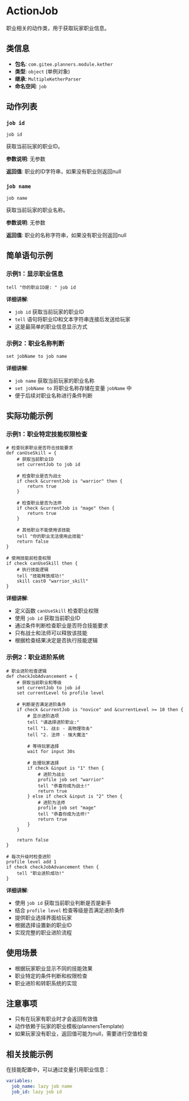 # ActionJob

职业相关的动作类，用于获取玩家职业信息。

## 类信息

- **包名**: `com.gitee.planners.module.kether`
- **类型**: `object` (单例对象)
- **继承**: `MultipleKetherParser`
- **命名空间**: `job`

## 动作列表

### `job id`

```kether
job id
```

获取当前玩家的职业ID。

**参数说明**: 无参数

**返回值**: 职业的ID字符串，如果没有职业则返回null

### `job name`

```kether
job name
```

获取当前玩家的职业名称。

**参数说明**: 无参数

**返回值**: 职业的名称字符串，如果没有职业则返回null

## 简单语句示例

### 示例1：显示职业信息
```kether
tell "你的职业ID是: " job id
```
**详细讲解**:
- `job id` 获取当前玩家的职业ID
- `tell` 语句将职业ID和文本字符串连接后发送给玩家
- 这是最简单的职业信息显示方式

### 示例2：职业名称判断
```kether
set jobName to job name
```
**详细讲解**:
- `job name` 获取当前玩家的职业名称
- `set jobName to` 将职业名称存储在变量 `jobName` 中
- 便于后续对职业名称进行条件判断

## 实际功能示例

### 示例1：职业特定技能权限检查
```kether
# 检查玩家职业是否符合技能要求
def canUseSkill = {
    # 获取当前职业ID
    set currentJob to job id
    
    # 检查职业是否为战士
    if check &currentJob is "warrior" then {
        return true
    }
    
    # 检查职业是否为法师
    if check &currentJob is "mage" then {
        return true
    }
    
    # 其他职业不能使用该技能
    tell "你的职业无法使用此技能"
    return false
}

# 使用技能前检查权限
if check canUseSkill then {
    # 执行技能逻辑
    tell "技能释放成功!"
    skill cast0 "warrior_skill"
}
```
**详细讲解**:
- 定义函数 `canUseSkill` 检查职业权限
- 使用 `job id` 获取当前职业ID
- 通过条件判断检查职业是否符合技能要求
- 只有战士和法师可以释放该技能
- 根据检查结果决定是否执行技能逻辑

### 示例2：职业进阶系统
```kether
# 职业进阶检查逻辑
def checkJobAdvancement = {
    # 获取当前职业和等级
    set currentJob to job id
    set currentLevel to profile level
    
    # 判断是否满足进阶条件
    if check &currentJob is "novice" and &currentLevel >= 10 then {
        # 显示进阶选项
        tell "请选择进阶职业:"
        tell "1. 战士 - 高物理攻击"
        tell "2. 法师 - 强大魔法"
        
        # 等待玩家选择
        wait for input 30s
        
        # 处理玩家选择
        if check &input is "1" then {
            # 进阶为战士
            profile job set "warrior"
            tell "恭喜你成为战士!"
            return true
        } else if check &input is "2" then {
            # 进阶为法师
            profile job set "mage"
            tell "恭喜你成为法师!"
            return true
        }
    }
    
    return false
}

# 每次升级时检查进阶
profile level add 1
if check checkJobAdvancement then {
    tell "职业进阶成功!"
}
```
**详细讲解**:
- 使用 `job id` 获取当前职业判断是否是新手
- 结合 `profile level` 检查等级是否满足进阶条件
- 提供职业选择界面给玩家
- 根据选择设置新的职业ID
- 实现完整的职业进阶流程

## 使用场景

- 根据玩家职业显示不同的技能效果
- 职业特定的条件判断和权限检查
- 职业进阶和转职系统的实现

## 注意事项

- 只有在玩家有职业时才会返回有效值
- 动作依赖于玩家的职业模板(plannersTemplate)
- 如果玩家没有职业，返回值可能为null，需要进行空值检查

## 相关技能示例

在技能配置中，可以通过变量引用职业信息：

```yaml
variables:
  job_name: lazy job name
  job_id: lazy job id
```